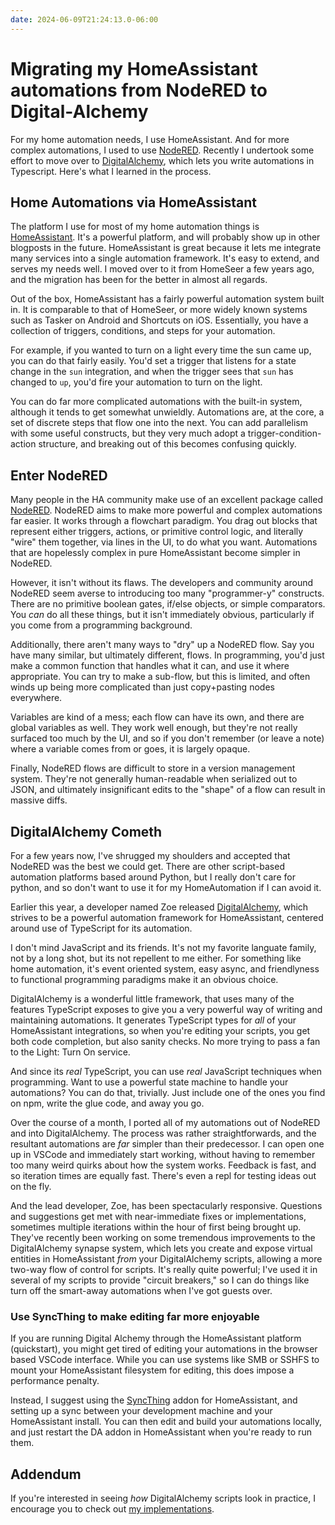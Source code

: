 ```yaml
---
date: 2024-06-09T21:24:13.0-06:00
---
```


# Migrating my HomeAssistant automations from NodeRED to Digital-Alchemy

For my home automation needs, I use HomeAssistant. And for more complex automations, I used to use [NodeRED][nr]. Recently I undertook some effort to move over to [DigitalAlchemy][da], which lets you write automations in Typescript. Here's what I learned in the process.

## Home Automations via HomeAssistant

The platform I use for most of my home automation things is [HomeAssistant][ha]. It's a powerful platform, and will probably show up in other blogposts in the future. HomeAssistant is great because it lets me integrate many services into a single automation framework. It's easy to extend, and serves my needs well. I moved over to it from HomeSeer a few years ago, and the migration has been for the better in almost all regards.

Out of the box, HomeAssistant has a fairly powerful automation system built in. It is comparable to that of HomeSeer, or more widely known systems such as Tasker on Android and Shortcuts on iOS. Essentially, you have a collection of triggers, conditions, and steps for your automation.

For example, if you wanted to turn on a light every time the sun came up, you can do that fairly easily. You'd set a trigger that listens for a state change in the `sun` integration, and when the trigger sees that `sun` has changed to `up`, you'd fire your automation to turn on the light.

You can do far more complicated automations with the built-in system, although it tends to get somewhat unwieldly. Automations are, at the core, a set of discrete steps that flow one into the next. You can add parallelism with some useful constructs, but they very much adopt a trigger-condition-action structure, and breaking out of this becomes confusing quickly.

## Enter NodeRED

Many people in the HA community make use of an excellent package called [NodeRED][nr]. NodeRED aims to make more powerful and complex automations far easier. It works through a flowchart paradigm. You drag out blocks that represent either triggers, actions, or primitive control logic, and literally "wire" them together, via lines in the UI, to do what you want. Automations that are hopelessly complex in pure HomeAssistant become simpler in NodeRED.

However, it isn't without its flaws. The developers and community around NodeRED seem averse to introducing too many "programmer-y" constructs. There are no primitive boolean gates, if/else objects, or simple comparators. You _can_ do all these things, but it isn't immediately obvious, particularly if you come from a programming background.

Additionally, there aren't many ways to "dry" up a NodeRED flow. Say you have many similar, but ultimately different, flows. In programming, you'd just make a common function that handles what it can, and use it where appropriate. You can try to make a sub-flow, but this is limited, and often winds up being more complicated than just copy+pasting nodes everywhere.

Variables are kind of a mess; each flow can have its own, and there are global variables as well. They work well enough, but they're not really surfaced too much by the UI, and so if you don't remember (or leave a note) where a variable comes from or goes, it is largely opaque.

Finally, NodeRED flows are difficult to store in a version management system. They're not generally human-readable when serialized out to JSON, and ultimately insignificant edits to the "shape" of a flow can result in massive diffs.

## DigitalAlchemy Cometh

For a few years now, I've shrugged my shoulders and accepted that NodeRED was the best we could get. There are other script-based automation platforms based around Python, but I really don't care for python, and so don't want to use it for my HomeAutomation if I can avoid it.

Earlier this year, a developer named Zoe released [DigitalAlchemy][da], which strives to be a powerful automation framework for HomeAssistant, centered around use of TypeScript for its automation.

I don't mind JavaScript and its friends. It's not my favorite languate family, not by a long shot, but its not repellent to me either. For something like home automation, it's event oriented system, easy async, and friendlyness to functional programming paradigms make it an obvious choice.

DigitalAlchemy is a wonderful little framework, that uses many of the features TypeScript exposes to give you a very powerful way of writing and maintaining automations. It generates TypeScript types for _all_ of your HomeAssistant integrations, so when you're editing your scripts, you get both code completion, but also sanity checks. No more trying to pass a fan to the Light: Turn On service.

And since its _real_ TypeScript, you can use _real_ JavaScript techniques when programming. Want to use a powerful state machine to handle your automations? You can do that, trivially. Just include one of the ones you find on npm, write the glue code, and away you go.

Over the course of a month, I ported all of my automations out of NodeRED and into DigitalAlchemy. The process was rather straightforwards, and the resultant automations are _far_ simpler than their predecessor. I can open one up in VSCode and immediately start working, without having to remember too many weird quirks about how the system works. Feedback is fast, and so iteration times are equally fast. There's even a repl for testing ideas out on the fly.

And the lead developer, Zoe, has been spectacularly responsive. Questions and suggestions get met with near-immediate fixes or implementations, sometimes multiple iterations within the hour of first being brought up. They've recently been working on some tremendous improvements to the DigitalAlchemy synapse system, which lets you create and expose virtual entities in HomeAssistant _from_ your DigitalAlchemy scripts, allowing a more two-way flow of control for scripts. It's really quite powerful; I've used it in several of my scripts to provide "circuit breakers," so I can do things like turn off the smart-away automations when I've got guests over.

### Use SyncThing to make editing far more enjoyable

If you are running Digital Alchemy through the HomeAssistant platform (quickstart), you might get tired of editing your automations in the browser based VSCode interface. While you can use systems like SMB or SSHFS to mount your HomeAssistant filesystem for editing, this does impose a performance penalty.

Instead, I suggest using the [SyncThing][st] addon for HomeAssistant, and setting up a sync between your development machine and your HomeAssistant install. You can then edit and build your automations locally, and just restart the DA addon in HomeAssistant when you're ready to run them.

## Addendum

If you're interested in seeing _how_ DigitalAlchemy scripts look in practice, I encourage you to check out [my implementations](https://github.com/paradox460/HomeAssistantConfig/tree/main/typescript).

[ha]: https://www.home-assistant.io
[nr]: https://community.home-assistant.io/t/home-assistant-community-add-on-node-red/55023
[da]: https://docs.digital-alchemy.app
[st]: https://github.com/Poeschl/Hassio-Addons/tree/main/syncthing

